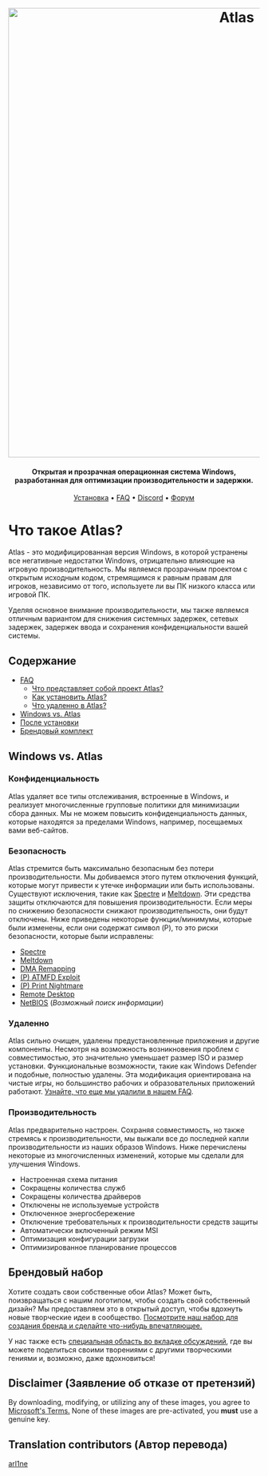 <h1 align="center">
  <br>
  <a href="http://atlasos.net"><img src="https://i.imgur.com/xV08gIt.png" alt="Atlas" width="900"></a>
</h1>
<h4 align="center">Открытая и прозрачная операционная система Windows, разработанная для оптимизации производительности и задержки.</h4>

<p align="center">
  <a href="https://github.com/Atlas-OS/Atlas/wiki/2.-Installing">Установка</a>
  •
  <a href="https://github.com/Atlas-OS/Atlas/wiki/1.-FAQ#contents">FAQ</a>
  •
  <a href="https://discord.com/servers/atlas-795710270000332800" target="_blank">Discord</a>
  •
  <a href="https://forum.atlasos.net/">Форум</a>
</p>


# Что такое Atlas?

Atlas - это модифицированная версия Windows, в которой устранены все негативные недостатки Windows, отрицательно влияющие на игровую производительность. Мы являемся прозрачным проектом с открытым исходным кодом, стремящимся к равным правам для игроков, независимо от того, используете ли вы ПК низкого класса или игровой ПК.

Уделяя основное внимание производительности, мы также являемся отличным вариантом для снижения системных задержек, сетевых задержек, задержек ввода и сохранения конфиденциальности вашей системы.

## Содержание

- [FAQ](https://github.com/Atlas-OS/Atlas/wiki/1.-FAQ)
  - [Что представляет собой проект Atlas?](https://github.com/Atlas-OS/Atlas/wiki/1.-FAQ#11-what-is-the-atlas-project)
  - [Как установить Atlas?](https://github.com/Atlas-OS/Atlas/wiki/1.-FAQ#12-how-do-i-install-atlas-os)
  - [Что удаленно в Atlas?](https://github.com/Atlas-OS/Atlas/wiki/1.-FAQ#13-whats-removed-in-atlas-os)
- <a href="#windows-vs-atlas">Windows vs. Atlas</a>
- [После установки](https://github.com/Atlas-OS/Atlas/wiki/3.-Post-Install)
- [Брендовый комплект](./img/brand-kit.zip)

## Windows vs. Atlas

### **Конфиденциальность**

Atlas удаляет все типы отслеживания, встроенные в Windows, и реализует многочисленные групповые политики для минимизации сбора данных. Мы не можем повысить конфиденциальность данных, которые находятся за пределами Windows, например, посещаемых вами веб-сайтов.

### **Безопасность**

Atlas стремится быть максимально безопасным без потери производительности. Мы добиваемся этого путем отключения функций, которые могут привести к утечке информации или быть использованы. Существуют исключения, такие как [Spectre](https://spectreattack.com/spectre.pdf) и [Meltdown](https://meltdownattack.com/meltdown.pdf). Эти средства защиты отключаются для повышения производительности.
Если меры по снижению безопасности снижают производительность, они будут отключены.
Ниже приведены некоторые функции/минимумы, которые были изменены, если они содержат символ (P), то это риски безопасности, которые были исправлены:

- [Spectre](https://spectreattack.com/spectre.pdf)
- [Meltdown](https://meltdownattack.com/meltdown.pdf)
- [DMA Remapping](https://docs.microsoft.com/en-us/windows/security/information-protection/kernel-dma-protection-for-thunderbolt)
- [(P) ATMFD Exploit](https://msrc.microsoft.com/update-guide/en-US/vulnerability/CVE-2020-1020)
- [(P) Print Nightmare](https://us-cert.cisa.gov/ncas/current-activity/2021/06/30/printnightmare-critical-windows-print-spooler-vulnerability)
- [Remote Desktop](https://cve.mitre.org/cgi-bin/cvekey.cgi?keyword=Windows+Remote+Desktop)
- [NetBIOS](https://en.wikipedia.org/wiki/NetBIOS) (_Возможный поиск информации_)

### **Удаленно**

Atlas сильно очищен, удалены предустановленные приложения и другие компоненты. Несмотря на возможность возникновения проблем с совместимостью, это значительно уменьшает размер ISO и размер установки. Функциональные возможности, такие как Windows Defender и подобные, полностью удалены. Эта модификация ориентирована на чистые игры, но большинство рабочих и образовательных приложений работают. [Узнайте, что еще мы удалили в нашем FAQ](https://github.com/Atlas-OS/Atlas/wiki/1.-FAQ#13-whats-removed-in-atlas-os).

### **Производительность**

Atlas предварительно настроен. Сохраняя совместимость, но также стремясь к производительности, мы выжали все до последней капли производительности из наших образов Windows. Ниже перечислены некоторые из многочисленных изменений, которые мы сделали для улучшения Windows.

- Настроенная схема питания
- Сокращены количества служб
- Сокращены количества драйверов
- Отключены не используемые устройств
- Отключенное энергосбережение
- Отключение требовательных к производительности средств защиты
- Автоматически включенный режим MSI
- Оптимизация конфигурации загрузки
- Оптимизированное планирование процессов

## Брендовый набор

Хотите создать свои собственные обои Atlas? Может быть, поизвращаться с нашим логотипом, чтобы создать свой собственный дизайн? Мы предоставляем это в открытый доступ, чтобы вдохнуть новые творческие идеи в сообщество. [Посмотрите наш набор для создания бренда и сделайте что-нибудь впечатляющее.](https://github.com/Atlas-OS/Atlas/blob/main/img/brand-kit.zip)

У нас также есть [специальная область во вкладке обсуждений](https://github.com/Atlas-OS/Atlas/discussions/categories/community-artwork), где вы можете поделиться своими творениями с другими творческими гениями и, возможно, даже вдохновиться!

## Disclaimer (Заявление об отказе от претензий)

By downloading, modifying, or utilizing any of these images, you agree to [Microsoft's Terms.](https://www.microsoft.com/en-us/Useterms/Retail/Windows/10/UseTerms_Retail_Windows_10_English.htm) None of these images are pre-activated, you **must** use a genuine key.

## Translation contributors (Автор перевода)

[arl1ne](https://github.com/arl1nef)
